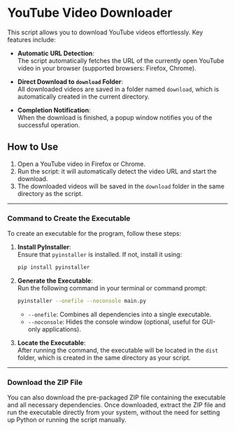 # **YouTube Video Downloader**

This script allows you to download YouTube videos effortlessly. Key features include:

- **Automatic URL Detection**:  
  The script automatically fetches the URL of the currently open YouTube video in your browser (supported browsers: Firefox, Chrome).

- **Direct Download to `download` Folder**:  
  All downloaded videos are saved in a folder named `download`, which is automatically created in the current directory.

- **Completion Notification**:  
  When the download is finished, a popup window notifies you of the successful operation.

## **How to Use**

1. Open a YouTube video in Firefox or Chrome.  
2. Run the script: it will automatically detect the video URL and start the download.  
3. The downloaded videos will be saved in the `download` folder in the same directory as the script.

---

### **Command to Create the Executable**

To create an executable for the program, follow these steps:

1. **Install PyInstaller**:  
   Ensure that `pyinstaller` is installed. If not, install it using:

   ```bash
   pip install pyinstaller
   ```

2. **Generate the Executable**:  
   Run the following command in your terminal or command prompt:

   ```bash
   pyinstaller --onefile --noconsole main.py
   ```

   - `--onefile`: Combines all dependencies into a single executable.  
   - `--noconsole`: Hides the console window (optional, useful for GUI-only applications).  

3. **Locate the Executable**:  
   After running the command, the executable will be located in the `dist` folder, which is created in the same directory as your script.

---

### **Download the ZIP File**

You can also download the pre-packaged ZIP file containing the executable and all necessary dependencies. Once downloaded, extract the ZIP file and run the executable directly from your system, without the need for setting up Python or running the script manually.
